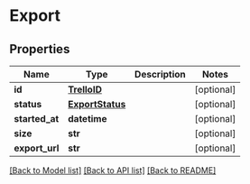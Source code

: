 # Export

## Properties
Name | Type | Description | Notes
------------ | ------------- | ------------- | -------------
**id** | [**TrelloID**](TrelloID.md) |  | [optional] 
**status** | [**ExportStatus**](ExportStatus.md) |  | [optional] 
**started_at** | **datetime** |  | [optional] 
**size** | **str** |  | [optional] 
**export_url** | **str** |  | [optional] 

[[Back to Model list]](../README.md#documentation-for-models) [[Back to API list]](../README.md#documentation-for-api-endpoints) [[Back to README]](../README.md)

